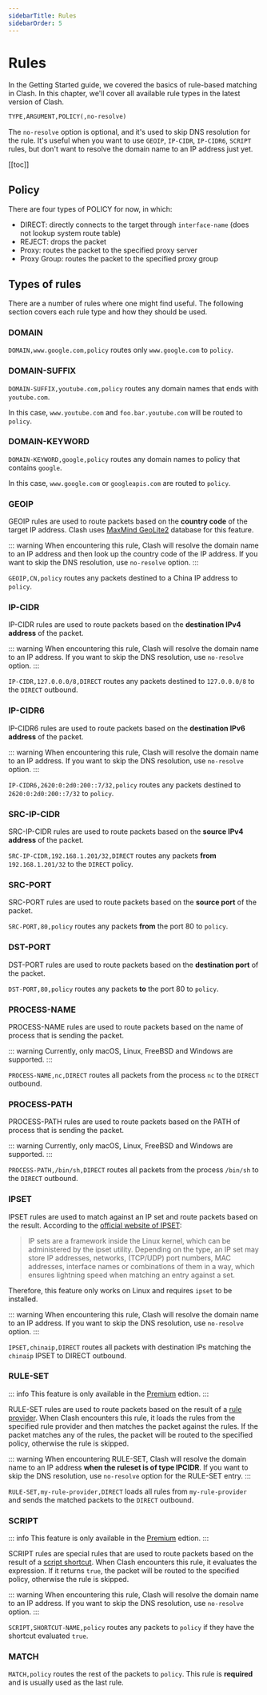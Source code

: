 ```yaml
---
sidebarTitle: Rules
sidebarOrder: 5
---
```


# Rules

In the Getting Started guide, we covered the basics of rule-based matching in Clash. In this chapter, we'll cover all available rule types in the latest version of Clash.

```txt
TYPE,ARGUMENT,POLICY(,no-resolve)
```

The `no-resolve` option is optional, and it's used to skip DNS resolution for the rule. It's useful when you want to use `GEOIP`, `IP-CIDR`, `IP-CIDR6`, `SCRIPT` rules, but don't want to resolve the domain name to an IP address just yet.

[[toc]]

## Policy

There are four types of POLICY for now, in which:

- DIRECT: directly connects to the target through `interface-name` (does not lookup system route table)
- REJECT: drops the packet
- Proxy: routes the packet to the specified proxy server
- Proxy Group: routes the packet to the specified proxy group

## Types of rules

There are a number of rules where one might find useful. The following section covers each rule type and how they should be used.

### DOMAIN

`DOMAIN,www.google.com,policy` routes only `www.google.com` to `policy`.

### DOMAIN-SUFFIX

`DOMAIN-SUFFIX,youtube.com,policy` routes any domain names that ends with `youtube.com`.

In this case, `www.youtube.com` and `foo.bar.youtube.com` will be routed to `policy`.

### DOMAIN-KEYWORD

`DOMAIN-KEYWORD,google,policy` routes any domain names to policy that contains `google`.

In this case, `www.google.com` or `googleapis.com` are routed to `policy`.

### GEOIP

GEOIP rules are used to route packets based on the **country code** of the target IP address. Clash uses [MaxMind GeoLite2](https://dev.maxmind.com/geoip/geoip2/geolite2/) database for this feature.

::: warning
When encountering this rule, Clash will resolve the domain name to an IP address and then look up the country code of the IP address. If you want to skip the DNS resolution, use `no-resolve` option.
:::

`GEOIP,CN,policy` routes any packets destined to a China IP address to `policy`.

### IP-CIDR

IP-CIDR rules are used to route packets based on the **destination IPv4 address** of the packet.

::: warning
When encountering this rule, Clash will resolve the domain name to an IP address. If you want to skip the DNS resolution, use `no-resolve` option.
:::

`IP-CIDR,127.0.0.0/8,DIRECT` routes any packets destined to `127.0.0.0/8` to the `DIRECT` outbound.

### IP-CIDR6

IP-CIDR6 rules are used to route packets based on the **destination IPv6 address** of the packet.

::: warning
When encountering this rule, Clash will resolve the domain name to an IP address. If you want to skip the DNS resolution, use `no-resolve` option.
:::

`IP-CIDR6,2620:0:2d0:200::7/32,policy` routes any packets destined to `2620:0:2d0:200::7/32` to `policy`.

### SRC-IP-CIDR

SRC-IP-CIDR rules are used to route packets based on the **source IPv4 address** of the packet.

`SRC-IP-CIDR,192.168.1.201/32,DIRECT` routes any packets **from** `192.168.1.201/32` to the `DIRECT` policy.

### SRC-PORT

SRC-PORT rules are used to route packets based on the **source port** of the packet.

`SRC-PORT,80,policy` routes any packets **from** the port 80 to `policy`.

### DST-PORT

DST-PORT rules are used to route packets based on the **destination port** of the packet.

`DST-PORT,80,policy` routes any packets **to** the port 80 to `policy`.

### PROCESS-NAME

PROCESS-NAME rules are used to route packets based on the name of process that is sending the packet.

::: warning
Currently, only macOS, Linux, FreeBSD and Windows are supported.
:::

`PROCESS-NAME,nc,DIRECT` routes all packets from the process `nc` to the `DIRECT` outbound.

### PROCESS-PATH

PROCESS-PATH rules are used to route packets based on the PATH of process that is sending the packet.

::: warning
Currently, only macOS, Linux, FreeBSD and Windows are supported.
:::

`PROCESS-PATH,/bin/sh,DIRECT` routes all packets from the process `/bin/sh` to the `DIRECT` outbound.

### IPSET

IPSET rules are used to match against an IP set and route packets based on the result. According to the [official website of IPSET](https://ipset.netfilter.org/):

> IP sets are a framework inside the Linux kernel, which can be administered by the ipset utility. Depending on the type, an IP set may store IP addresses, networks, (TCP/UDP) port numbers, MAC addresses, interface names or combinations of them in a way, which ensures lightning speed when matching an entry against a set.

Therefore, this feature only works on Linux and requires `ipset` to be installed.

::: warning
When encountering this rule, Clash will resolve the domain name to an IP address. If you want to skip the DNS resolution, use `no-resolve` option.
:::

`IPSET,chinaip,DIRECT` routes all packets with destination IPs matching the `chinaip` IPSET to DIRECT outbound.

### RULE-SET

::: info
This feature is only available in the [Premium](/premium/introduction) edtion.
:::

RULE-SET rules are used to route packets based on the result of a [rule provider](/premium/rule-providers). When Clash encounters this rule, it loads the rules from the specified rule provider and then matches the packet against the rules. If the packet matches any of the rules, the packet will be routed to the specified policy, otherwise the rule is skipped.

::: warning
When encountering RULE-SET, Clash will resolve the domain name to an IP address **when the ruleset is of type IPCIDR**. If you want to skip the DNS resolution, use `no-resolve` option for the RULE-SET entry.
:::

`RULE-SET,my-rule-provider,DIRECT` loads all rules from `my-rule-provider` and sends the matched packets to the `DIRECT` outbound.

### SCRIPT

::: info
This feature is only available in the [Premium](/premium/introduction) edtion.
:::

SCRIPT rules are special rules that are used to route packets based on the result of a [script shortcut](/premium/script-shortcuts). When Clash encounters this rule, it evaluates the expression. If it returns `true`, the packet will be routed to the specified policy, otherwise the rule is skipped.

::: warning
When encountering this rule, Clash will resolve the domain name to an IP address. If you want to skip the DNS resolution, use `no-resolve` option.
:::

`SCRIPT,SHORTCUT-NAME,policy` routes any packets to `policy` if they have the shortcut evaluated `true`.

### MATCH

`MATCH,policy` routes the rest of the packets to `policy`. This rule is **required** and is usually used as the last rule.
